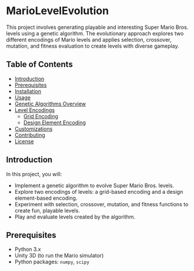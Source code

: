 # MarioLevelEvolution

This project involves generating playable and interesting Super Mario Bros. levels using a genetic algorithm. The evolutionary approach explores two different encodings of Mario levels and applies selection, crossover, mutation, and fitness evaluation to create levels with diverse gameplay.

## Table of Contents

- [Introduction](#introduction)
- [Prerequisites](#prerequisites)
- [Installation](#installation)
- [Usage](#usage)
- [Genetic Algorithms Overview](#genetic-algorithms-overview)
- [Level Encodings](#level-encodings)
  - [Grid Encoding](#grid-encoding)
  - [Design Element Encoding](#design-element-encoding)
- [Customizations](#customizations)
- [Contributing](#contributing)
- [License](#license)

## Introduction

In this project, you will:
- Implement a genetic algorithm to evolve Super Mario Bros. levels.
- Explore two encodings of levels: a grid-based encoding and a design element-based encoding.
- Experiment with selection, crossover, mutation, and fitness functions to create fun, playable levels.
- Play and evaluate levels created by the algorithm.

## Prerequisites

- Python 3.x
- Unity 3D (to run the Mario simulator)
- Python packages: `numpy`, `scipy`